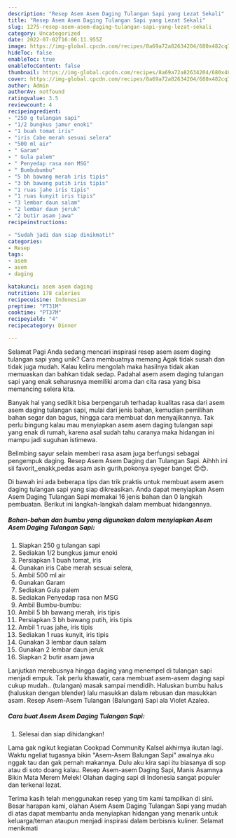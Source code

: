 ```yaml
---
description: "Resep Asem Asem Daging Tulangan Sapi yang Lezat Sekali"
title: "Resep Asem Asem Daging Tulangan Sapi yang Lezat Sekali"
slug: 1275-resep-asem-asem-daging-tulangan-sapi-yang-lezat-sekali
category: Uncategorized
date: 2022-07-02T16:06:11.955Z
image: https://img-global.cpcdn.com/recipes/8a69a72a82634204/680x482cq70/asem-asem-daging-tulangan-sapi-foto-resep-utama.jpg
hideToc: false
enableToc: true
enableTocContent: false
thumbnail: https://img-global.cpcdn.com/recipes/8a69a72a82634204/680x482cq70/asem-asem-daging-tulangan-sapi-foto-resep-utama.jpg
cover: https://img-global.cpcdn.com/recipes/8a69a72a82634204/680x482cq70/asem-asem-daging-tulangan-sapi-foto-resep-utama.jpg
author: Admin
authorAv: notfound
ratingvalue: 3.5
reviewcount: 4
recipeingredient:
- "250 g tulangan sapi"
- "1/2 bungkus jamur enoki"
- "1 buah tomat iris"
- "iris Cabe merah sesuai selera"
- "500 ml air"
- " Garam"
- " Gula palem"
- " Penyedap rasa non MSG"
- " Bumbubumbu"
- "5 bh bawang merah iris tipis"
- "3 bh bawang putih iris tipis"
- "1 ruas jahe iris tipis"
- "1 ruas kunyit iris tipis"
- "3 lembar daun salam"
- "2 lembar daun jeruk"
- "2 butir asam jawa"
recipeinstructions:

- "Sudah jadi dan siap dinikmati!"
categories:
- Resep
tags:
- asem
- asem
- daging

katakunci: asem asem daging 
nutrition: 178 calories
recipecuisine: Indonesian
preptime: "PT31M"
cooktime: "PT37M"
recipeyield: "4"
recipecategory: Dinner

---
```



Selamat Pagi Anda sedang mencari inspirasi resep asem asem daging tulangan sapi yang unik? Cara membuatnya memang Agak tidak susah dan tidak juga mudah. Kalau keliru mengolah maka hasilnya tidak akan memuaskan dan bahkan tidak sedap. Padahal asem asem daging tulangan sapi yang enak seharusnya memiliki aroma dan cita rasa yang bisa memancing selera kita.


Banyak hal yang sedikit bisa berpengaruh terhadap kualitas rasa dari asem asem daging tulangan sapi, mulai dari jenis bahan, kemudian pemilihan bahan segar dan bagus, hingga cara membuat dan menyajikannya. Tak perlu bingung kalau mau menyiapkan asem asem daging tulangan sapi yang enak di rumah, karena asal sudah tahu caranya maka hidangan ini mampu jadi suguhan istimewa.

Belimbing sayur selain memberi rasa asam juga berfungsi sebagai pengempuk daging. Resep Asem Asem Daging dan Tulangan Sapi. Aihhh ini sii favorit,,enakk,pedas asam asin gurih,pokonya syeger banget 😍😍.


Di bawah ini ada beberapa tips dan trik praktis untuk membuat asem asem daging tulangan sapi yang siap dikreasikan. Anda dapat menyiapkan Asem Asem Daging Tulangan Sapi memakai 16 jenis bahan dan 0 langkah pembuatan. Berikut ini langkah-langkah dalam membuat hidangannya.

<!--inarticleads1-->

##### Bahan-bahan dan bumbu yang digunakan dalam menyiapkan Asem Asem Daging Tulangan Sapi:

1. Siapkan 250 g tulangan sapi
1. Sediakan 1/2 bungkus jamur enoki
1. Persiapkan 1 buah tomat, iris
1. Gunakan iris Cabe merah sesuai selera,
1. Ambil 500 ml air
1. Gunakan  Garam
1. Sediakan  Gula palem
1. Sediakan  Penyedap rasa non MSG
1. Ambil  Bumbu-bumbu:
1. Ambil 5 bh bawang merah, iris tipis
1. Persiapkan 3 bh bawang putih, iris tipis
1. Ambil 1 ruas jahe, iris tipis
1. Sediakan 1 ruas kunyit, iris tipis
1. Gunakan 3 lembar daun salam
1. Gunakan 2 lembar daun jeruk
1. Siapkan 2 butir asam jawa


Lanjutkan merebusnya hingga daging yang menempel di tulangan sapi menjadi empuk. Tak perlu khawatir, cara membuat asem-asem daging sapi cukup mudah.. (tulangan) masak sampai mendidih. Haluskan bumbu halus (haluskan dengan blender) lalu masukkan dalam rebusan dan masukkan asam. Resep Asem-Asem Tulangan (Balungan) Sapi ala Violet Azalea. 

<!--inarticleads2-->

##### Cara buat Asem Asem Daging Tulangan Sapi:


1. Selesai dan siap dihidangkan!

Lama gak ngikut kegiatan Cookpad Community Kalsel akhirnya ikutan lagi. Waktu ngeliat tugasnya bikin &#34;Asem-Asem Balungan Sapi&#34; awalnya aku nggak tau dan gak pernah makannya. Dulu aku kira sapi itu biasanya di sop atau di soto doang kalau. Resep Asem-asem Daging Sapi, Manis Asamnya Bikin Mata Merem Melek! Olahan daging sapi di Indonesia sangat populer dan terkenal lezat. 

Terima kasih telah menggunakan resep yang tim kami tampilkan di sini. Besar harapan kami, olahan Asem Asem Daging Tulangan Sapi yang mudah di atas dapat membantu anda menyiapkan hidangan yang menarik untuk keluarga/teman ataupun menjadi inspirasi dalam berbisnis kuliner. Selamat menikmati
